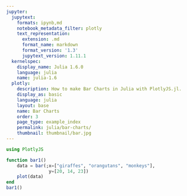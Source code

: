 ```yaml
---
jupyter:
  jupytext:
    formats: ipynb,md
    notebook_metadata_filter: plotly
    text_representation:
      extension: .md
      format_name: markdown
      format_version: '1.3'
      jupytext_version: 1.11.1
  kernelspec:
    display_name: Julia 1.6.0
    language: julia
    name: julia-1.6
  plotly:
    description: How to make Bar Charts in Julia with PlotlyJS.jl.
    display_as: basic
    language: julia
    layout: base
    name: Bar Charts
    order: 3
    page_type: example_index
    permalink: julia/bar-charts/
    thumbnail: thumbnail/bar.jpg
---
```


```julia
using PlotlyJS
```

```julia
function bar1()
    data = bar(;x=["giraffes", "orangutans", "monkeys"],
                y=[20, 14, 23])
    plot(data)
end
bar1()
```
